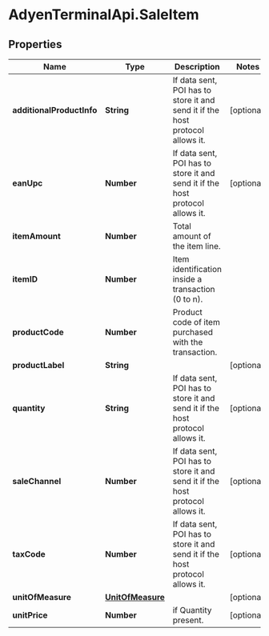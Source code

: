 # AdyenTerminalApi.SaleItem

## Properties

Name | Type | Description | Notes
------------ | ------------- | ------------- | -------------
**additionalProductInfo** | **String** | If data sent, POI has to store it and send it if the host protocol allows it. | [optional] 
**eanUpc** | **Number** | If data sent, POI has to store it and send it if the host protocol allows it. | [optional] 
**itemAmount** | **Number** | Total amount of the item line. | 
**itemID** | **Number** | Item identification inside a transaction (0 to n). | 
**productCode** | **Number** | Product code of item purchased with the transaction. | 
**productLabel** | **String** |  | [optional] 
**quantity** | **String** | If data sent, POI has to store it and send it if the host protocol allows it. | [optional] 
**saleChannel** | **Number** | If data sent, POI has to store it and send it if the host protocol allows it. | [optional] 
**taxCode** | **Number** | If data sent, POI has to store it and send it if the host protocol allows it. | [optional] 
**unitOfMeasure** | [**UnitOfMeasure**](UnitOfMeasure.md) |  | [optional] 
**unitPrice** | **Number** | if Quantity present. | [optional] 


